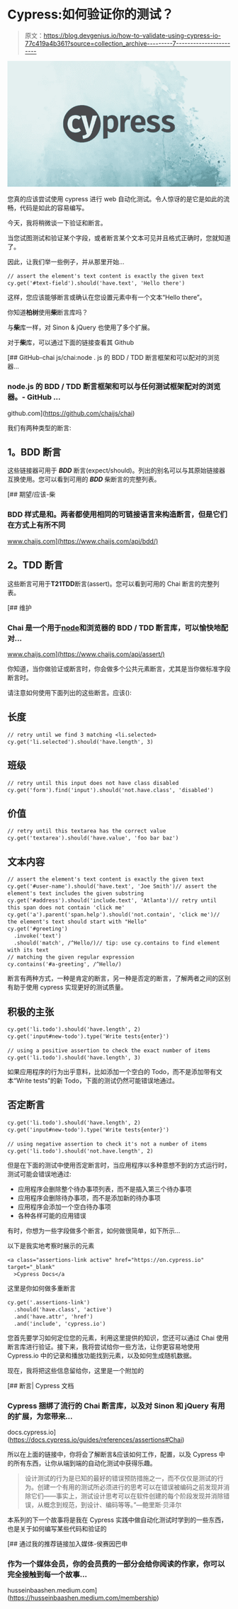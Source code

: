 # Cypress:如何验证你的测试？

> 原文：<https://blog.devgenius.io/how-to-validate-using-cypress-io-77c419a4b361?source=collection_archive---------7----------------------->

![](img/380ee642eb2e8d2ed3238f368d00814e.png)

您真的应该尝试使用 cypress 进行 web 自动化测试。令人惊讶的是它是如此的流畅，代码是如此的容易编写。

今天，我将稍微谈一下验证和断言。

当您试图测试和验证某个字段，或者断言某个文本可见并且格式正确时，您就知道了。

因此，让我们举一些例子，并从那里开始…

```
// assert the element's text content is exactly the given text
cy.get('#text-field').should('have.text', 'Hello there')
```

这样，您应该能够断言或确认在您设置元素中有一个文本“Hello there”。

你知道**柏树**使用**柴**断言库吗？

与**柴**库一样，对 Sinon & jQuery 也使用了多个扩展。

对于**柴**库，可以通过下面的链接查看其 Github

[](https://github.com/chaijs/chai) [## GitHub-chai js/chai:node . js 的 BDD / TDD 断言框架和可以配对的浏览器…

### node.js 的 BDD / TDD 断言框架和可以与任何测试框架配对的浏览器。- GitHub …

github.com](https://github.com/chaijs/chai) 

我们有两种类型的断言:

## **1。BDD** 断言

这些链接器可用于 ***BDD*** 断言(expect/should)。列出的别名可以与其原始链接器互换使用。您可以看到可用的 ***BDD*** 柴断言的完整列表。

 [## 期望/应该-柴

### BDD 样式是和。两者都使用相同的可链接语言来构造断言，但是它们在方式上有所不同

www.chaijs.com](https://www.chaijs.com/api/bdd/) 

## **2。TDD** 断言

这些断言可用于**T21TDD**断言(assert)。您可以看到可用的 Chai 断言的完整列表。

 [## 维护

### Chai 是一个用于[node](http://nodejs.org)和浏览器的 BDD / TDD 断言库，可以愉快地配对…

www.chaijs.com](https://www.chaijs.com/api/assert/) 

你知道，当你做验证或断言时，你会做多个公共元素断言，尤其是当你做标准字段断言时。

请注意如何使用下面列出的这些断言。应该():

## 长度

```
// retry until we find 3 matching <li.selected>
cy.get('li.selected').should('have.length', 3)
```

## 班级

```
// retry until this input does not have class disabled
cy.get('form').find('input').should('not.have.class', 'disabled')
```

## 价值

```
// retry until this textarea has the correct value
cy.get('textarea').should('have.value', 'foo bar baz')
```

## 文本内容

```
// assert the element's text content is exactly the given text
cy.get('#user-name').should('have.text', 'Joe Smith')// assert the element's text includes the given substring
cy.get('#address').should('include.text', 'Atlanta')// retry until this span does not contain 'click me'
cy.get('a').parent('span.help').should('not.contain', 'click me')// the element's text should start with "Hello"
cy.get('#greeting')
  .invoke('text')
  .should('match', /^Hello/)// tip: use cy.contains to find element with its text
// matching the given regular expression
cy.contains('#a-greeting', /^Hello/)
```

断言有两种方式，一种是肯定的断言，另一种是否定的断言，了解两者之间的区别有助于使用 cypress 实现更好的测试质量。

## 积极的主张

```
cy.get('li.todo').should('have.length', 2)
cy.get('input#new-todo').type('Write tests{enter}')

// using a positive assertion to check the exact number of items
cy.get('li.todo').should('have.length', 3)
```

如果应用程序的行为出乎意料，比如添加一个空白的 Todo，而不是添加带有文本“Write tests”的新 Todo，下面的测试仍然可能错误地通过。

## 否定断言

```
cy.get('li.todo').should('have.length', 2)
cy.get('input#new-todo').type('Write tests{enter}')

// using negative assertion to check it's not a number of items
cy.get('li.todo').should('not.have.length', 2)
```

但是在下面的测试中使用否定断言时，当应用程序以多种意想不到的方式运行时，测试可能会错误地通过:

*   应用程序会删除整个待办事项列表，而不是插入第三个待办事项
*   应用程序会删除待办事项，而不是添加新的待办事项
*   应用程序会添加一个空白待办事项
*   各种各样可能的应用错误

有时，你想为一些字段做多个断言，如何做很简单，如下所示…

以下是我实地考察时展示的元素

```
<a class="assertions-link active" href="https://on.cypress.io" target="_blank"
  >Cypress Docs</a
```

这里是你如何做多重断言

```
cy.get('.assertions-link')
  .should('have.class', 'active')
  .and('have.attr', 'href')
  .and('include', 'cypress.io')
```

您首先要学习如何定位您的元素，利用这里提供的知识，您还可以通过 Chai 使用断言库进行验证。接下来，我将尝试给你一些方法，让你更容易地使用 Cypress.io 中的记录和播放功能找到元素，以及如何生成随机数据。

现在，我将把这些信息留给你，这里是一个附加的

[](https://docs.cypress.io/guides/references/assertions#Chai) [## 断言| Cypress 文档

### Cypress 捆绑了流行的 Chai 断言库，以及对 Sinon 和 jQuery 有用的扩展，为您带来…

docs.cypress.io](https://docs.cypress.io/guides/references/assertions#Chai) 

所以在上面的链接中，你将会了解断言&应该如何工作，配置，以及 Cypress 中的所有东西，让你从端到端的自动化测试中获得乐趣。

> 设计测试的行为是已知的最好的错误预防措施之一，而不仅仅是测试的行为。创建一个有用的测试所必须进行的思考可以在错误被编码之前发现并消除它们——事实上，测试设计思考可以在软件创建的每个阶段发现并消除错误，从概念到规范，到设计、编码等等。”—鲍里斯·贝泽尔

本系列的下一个故事将是我在 Cypress 实践中做自动化测试时学到的一些东西，也是关于如何编写某些代码和验证的

[](https://husseinbaashen.medium.com/membership) [## 通过我的推荐链接加入媒体-侯赛因巴申

### 作为一个媒体会员，你的会员费的一部分会给你阅读的作家，你可以完全接触到每一个故事…

husseinbaashen.medium.com](https://husseinbaashen.medium.com/membership)